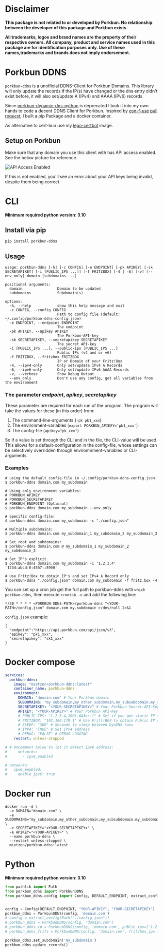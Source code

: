 # Disclaimer

**This package is not related to or developed by Porkbun. No relationship between the developer of this package and Porkbun exists.**

**All trademarks, logos and brand names are the property of their respective owners. All company, product and service names used in this package are for identification purposes only. Use of these names,trademarks and brands does not imply endorsement.**

# Porkbun DDNS

`porkbun-ddns` is a unofficial DDNS-Client for Porkbun Domains.
This library will only update the records if the IP(s) have changed or the dns entry didn't exist before, it will also set/update A (IPv4) and AAAA (IPv6) records.


Since [porkbun-dynamic-dns-python](https://github.com/porkbundomains/porkbun-dynamic-dns-python) is deprecated I took it into my own hands to code a decent DDNS Client for Porkbun.
Inspired by [con-f-use](https://github.com/con-f-use) [pull request](https://github.com/porkbundomains/porkbun-dynamic-dns-python/pull/6), I built a pip Package and a docker container.

As alternative to cert-bun use my [lego-certbot](https://github.com/mietzen/lego-certbot) image.

## Setup on Porkbun

Make sure that any domain you use this client with has API access enabled. See the below picture for reference.

![API Access Enabled](API_Access_Enabled.png)

If this is not enabled, you'll see an error about your API keys being invalid, despite them being correct.

# CLI

**Minimum required python version: 3.10**

## Install via pip

```shell
pip install porkbun-ddns
```

## Usage

```Shell
usage: porkbun-ddns [-h] [-c CONFIG] [-e ENDPOINT] [-pk APIKEY] [-sk SECRETAPIKEY] [-i [PUBLIC_IPS ...]] [-f FRITZBOX] [-4 | -6] [-v] [--env_only] domain [subdomains ...]

positional arguments:
  domain                Domain to be updated
  subdomains            Subdomain(s)

options:
  -h, --help            show this help message and exit
  -c CONFIG, --config CONFIG
                        Path to config file (default: ~/.config/porkbun-ddns-config.json)
  -e ENDPOINT, --endpoint ENDPOINT
                        The endpoint
  -pk APIKEY, --apikey APIKEY
                        The Porkbun-API-key
  -sk SECRETAPIKEY, --secretapikey SECRETAPIKEY
                        The secret API-key
  -i [PUBLIC_IPS ...], --public-ips [PUBLIC_IPS ...]
                        Public IPs (v4 and or v6)
  -f FRITZBOX, --fritzbox FRITZBOX
                        IP or Domain of your Fritz!Box
  -4, --ipv4-only       Only set/update IPv4 A Records
  -6, --ipv6-only       Only set/update IPv6 AAAA Records
  -v, --verbose         Show Debug Output
  --env_only            Don't use any config, get all variables from the environment
```

### The parameter *endpoint*, *apikey*, *secretapikey*

These parameter are required for each run of the program. The program will take the values for these (in this order) from:

1. The command-line-arguments (`-pk pk1_xxx`)
2. The environment-variables (`export PORKBUN_APIKEY='pk1_xxx'`)
3. The config-file (`apikey="pk_xxx"`)

So if a value is set through the CLI and in the file, the CLI-value will be used. This allows for a default-configuration in the config-file, whose settings can be selectively overridden through enviromnment-variables or CLI-arguments.

### Examples

```shell
# using the default config-file in ~/.config/porkbun-ddns-config.json:
$ porkbun-ddns domain.com my_subdomain

# Using only environment variables:
# PORKBUN_APIKEY
# PORKBUN_SECRETAPIKEY
# PORKBUN_ENDPOINT (Optional)
$ porkbun-ddns domain.com my_subdomain --env_only

# Specific config-file:
$ porkbun-ddns domain.com my_subdomain -c "./config.json"

# Multiple subdomains:
$ porkbun-ddns domain.com my_subdomain_1 my_subdomain_2 my_subdomain_3

# Set root and subdomains:
$ porkbun-ddns domain.com @ my_subdomain_1 my_subdomain_2 my_subdomain_3

# Set IP's explicit
$ porkbun-ddns domain.com my_subdomain -i '1.2.3.4' '1234:abcd:0:4567::8900'

# Use Fritz!Box to obtain IP's and set IPv4 A Record only
$ porkbun-ddns "./config.json" domain.com my_subdomain -f fritz.box -4
```

You can set up a cron job get the full path to porkbun-ddns with `which porkbun-ddns`, then execute `crontab -e` and add the following line:

```
*/30 * * * * <PORKBUN-DDNS-PATH>/porkbun-ddns "<YOUR-PATH>/config.json" domain.com my.subdomain >/dev/null 2>&1
```

`config.json` example:

```
{
  "endpoint":"https://api.porkbun.com/api/json/v3",
  "apikey": "pk1_xxx",
  "secretapikey": "sk1_xxx"
}
```

# Docker compose

```yaml
services:
  porkbun-ddns:
    image: "mietzen/porkbun-ddns:latest"
    container_name: porkbun-ddns
    environment:
      DOMAIN: "domain.com" # Your Porkbun domain
      SUBDOMAINS: "my_subdomain,my_other_subdomain,my_subsubdomain.my_subdomain" # Subdomains comma spreaded
      SECRETAPIKEY: "<YOUR-SECRETAPIKEY>" # Your Porkbun Secret-API-Key
      APIKEY: "<YOUR-APIKEY>" # Your Porkbun API-Key
      # PUBLIC_IPS: "1.2.3.4,2001:043e::1" # Set if you got static IP's
      # FRITZBOX: "192.168.178.1" # Use Fritz!BOX to obtain Public IP's
      # SLEEP: "300" # Seconds to sleep between DynDNS runs
      # IPV4: "TRUE" # Set IPv4 address
      # DEBUG: "FALSE" # DEBUG LOGGING
    restart: unless-stopped

# # Uncomment below to let it detect ipv6 address:
#     networks:
#       - ipv6_enabled

# networks:
#   ipv6_enabled:
#     enable_ipv6: true

```

# Docker run

```shell
docker run -d \
  -e DOMAIN="domain.com" \
  -e SUBDOMAINS="my_subdomain,my_other_subdomain,my_subsubdomain.my_subdomain" \
  -e SECRETAPIKEY="<YOUR-SECRETAPIKEY>" \
  -e APIKEY="<YOUR-APIKEY>" \
  --name porkbun-ddns \
  --restart unless-stopped \
  mietzen/porkbun-ddns:latest
```

# Python

**Minimum required python version: 3.10**

```python
from pathlib import Path
from porkbun_ddns import PorkbunDDNS
from porkbun_ddns.config import Config, DEFAULT_ENDPOINT, extract_config


config = Config(DEFAULT_ENDPOINT, "YOUR-APIKEY", "YOUR-SECRETAPIKEY")
porkbun_ddns = PorkbunDDNS(config, 'domain.com')
# config = extract_config(Path("./config.json"))
# porkbun_ddns = PorkbunDDNS(config, 'domain.com')
# porkbun_ddns_ip = PorkbunDDNS(config, 'domain.com', public_ips=['1.2.3.4','1234:abcd:0:4567::8900'])
# porkbun_ddns_fritz = PorkbunDDNS(config, 'domain.com', fritzbox_ip='fritz.box', ipv6=False)

porkbun_ddns.set_subdomain('my_subdomain')
porkbun_ddns.update_records()
```
